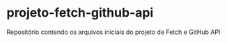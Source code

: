 # projeto-fetch-github-api
Repositório contendo os arquivos iniciais do projeto de Fetch e GitHub API
